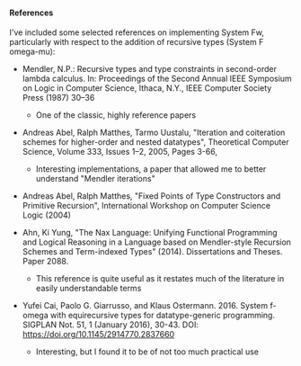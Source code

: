 
#### References
I've included some selected references on implementing System Fw, particularly with respect to the addition of recursive types (System F omega-mu):

-  Mendler, N.P.: Recursive types and type constraints in second-order lambda calculus. In: Proceedings of the Second Annual IEEE Symposium on Logic in Computer
Science, Ithaca, N.Y., IEEE Computer Society Press (1987) 30–36

   - One of the classic, highly reference papers


- Andreas Abel, Ralph Matthes, Tarmo Uustalu, "Iteration and coiteration schemes for higher-order and nested datatypes", Theoretical Computer Science, Volume 333, Issues 1–2, 2005, Pages 3-66,

   - Interesting implementations, a paper that allowed me to better understand "Mendler iterations"

- Andreas Abel, Ralph Matthes, "Fixed Points of Type Constructors and Primitive Recursion", International Workshop on Computer Science Logic (2004)

- Ahn, Ki Yung, "The Nax Language: Unifying Functional Programming and Logical Reasoning in a Language based on Mendler-style
Recursion Schemes and Term-indexed Types" (2014). Dissertations and Theses. Paper 2088.

   - This reference is quite useful as it restates much of the literature in easily understandable terms

- Yufei Cai, Paolo G. Giarrusso, and Klaus Ostermann. 2016. System f-omega with equirecursive types for datatype-generic programming. SIGPLAN Not. 51, 1 (January 2016), 30-43. DOI: https://doi.org/10.1145/2914770.2837660

   - Interesting, but I found it to be of not too much practical use
